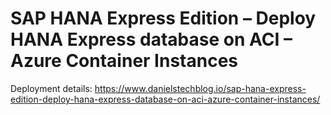 # SAP HANA Express Edition – Deploy HANA Express database on ACI – Azure Container Instances
Deployment details: https://www.danielstechblog.io/sap-hana-express-edition-deploy-hana-express-database-on-aci-azure-container-instances/

